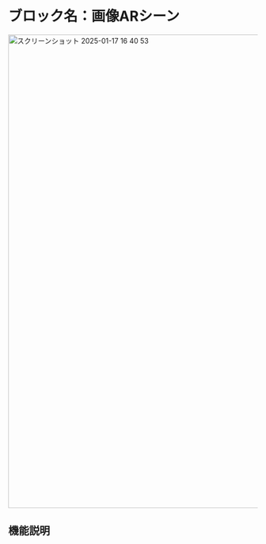 # ブロック名：画像ARシーン
<img width="954" alt="スクリーンショット 2025-01-17 16 40 53" src="https://github.com/user-attachments/assets/8284cb91-00d4-4588-a01b-29de2cccea06" />

## 機能説明
